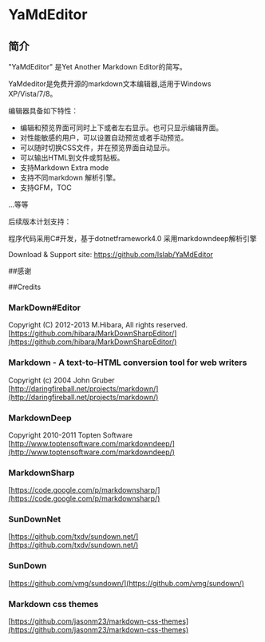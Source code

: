 ﻿# YaMdEditor

## 简介

"YaMdEditor" 是Yet Another Markdown Editor的简写。

YaMdeditor是免费开源的markdown文本编辑器,适用于Windows XP/Vista/7/8。

编辑器具备如下特性：
*  编辑和预览界面可同时上下或者左右显示。也可只显示编辑界面。
*  对性能敏感的用户，可以设置自动预览或者手动预览。
*  可以随时切换CSS文件，并在预览界面自动显示。
*  可以输出HTML到文件或剪贴板。
*  支持Markdown Extra mode
*  支持不同markdown 解析引擎。
*  支持GFM，TOC

...等等

后续版本计划支持：  



程序代码采用C#开发，基于dotnetframework4.0
采用markdowndeep解析引擎

Download & Support site:
https://github.com/lslab/YaMdEditor

##感谢


##Credits
 
### MarkDown#Editor
Copyright (C) 2012-2013 M.Hibara, All rights reserved.
[https://github.com/hibara/MarkDownSharpEditor/](https://github.com/hibara/MarkDownSharpEditor/)

### Markdown  -  A text-to-HTML conversion tool for web writers
Copyright (c) 2004 John Gruber
[http://daringfireball.net/projects/markdown/](http://daringfireball.net/projects/markdown/)

### MarkdownDeep
Copyright 2010-2011 Topten Software
[http://www.toptensoftware.com/markdowndeep/](http://www.toptensoftware.com/markdowndeep/)

### MarkdownSharp
[https://code.google.com/p/markdownsharp/](https://code.google.com/p/markdownsharp/)

### SunDownNet
[https://github.com/txdv/sundown.net/](https://github.com/txdv/sundown.net/)

### SunDown
[https://github.com/vmg/sundown/](https://github.com/vmg/sundown/)


### Markdown css themes
[https://github.com/jasonm23/markdown-css-themes](https://github.com/jasonm23/markdown-css-themes)
